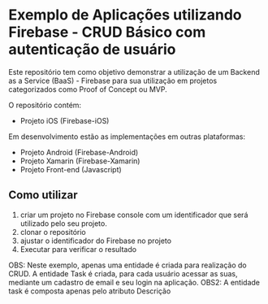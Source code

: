 Exemplo de Aplicações utilizando Firebase -  CRUD Básico com autenticação de usuário
======================================

Este repositório tem como objetivo demonstrar a utilização de um Backend as a Service (BaaS) - Firebase para sua utilização em projetos categorizados como Proof of Concept ou MVP.

O repositório contém:
 * Projeto iOS (Firebase-iOS)

Em desenvolvimento estão as implementações em outras plataformas:
 * Projeto Android (Firebase-Android)
 * Projeto Xamarin (Firebase-Xamarin)
 * Projeto Front-end (Javascript)


Como utilizar
-------------
 1. criar um projeto no Firebase console com um identificador que será utilizado pelo seu projeto.
 2. clonar o repositório
 2. ajustar o identificador do Firebase no projeto
 3. Executar para verificar o resultado

 OBS: Neste exemplo, apenas uma entidade é criada para realização do CRUD. A entidade Task é criada, para cada usuário acessar as suas, mediante um cadastro de email e seu login na aplicação.
 OBS2: A entidade task é composta apenas pelo atributo Descrição
